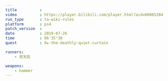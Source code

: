 ```yaml
---
title          :
video          : https://player.bilibili.com/player.html?aid=60865284
run_type       : ta-wiki-rules
platform       : ps4
patch_version  : 
date           : 2019-07-26
time           : 06'35"30
quest          : 9★-the-deathly-quiet-curtain

runners:
    - 丧天彪

weapons:
    - hammer
---
```

